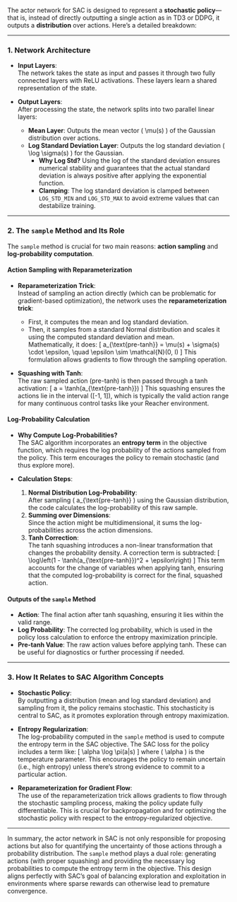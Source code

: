 The actor network for SAC is designed to represent a **stochastic policy**—that is, instead of directly outputting a single action as in TD3 or DDPG, it outputs a **distribution** over actions. Here’s a detailed breakdown:

---

### **1. Network Architecture**

- **Input Layers**:  
  The network takes the state as input and passes it through two fully connected layers with ReLU activations. These layers learn a shared representation of the state.

- **Output Layers**:  
  After processing the state, the network splits into two parallel linear layers:
  - **Mean Layer**: Outputs the mean vector \( \mu(s) \) of the Gaussian distribution over actions.
  - **Log Standard Deviation Layer**: Outputs the log standard deviation \( \log \sigma(s) \) for the Gaussian.  
    - **Why Log Std?** Using the log of the standard deviation ensures numerical stability and guarantees that the actual standard deviation is always positive after applying the exponential function.
    - **Clamping**: The log standard deviation is clamped between `LOG_STD_MIN` and `LOG_STD_MAX` to avoid extreme values that can destabilize training.

---

### **2. The `sample` Method and Its Role**

The `sample` method is crucial for two main reasons: **action sampling** and **log-probability computation**.

#### **Action Sampling with Reparameterization**

- **Reparameterization Trick**:  
  Instead of sampling an action directly (which can be problematic for gradient-based optimization), the network uses the **reparameterization trick**:
  - First, it computes the mean and log standard deviation.
  - Then, it samples from a standard Normal distribution and scales it using the computed standard deviation and mean.  
  Mathematically, it does:
  \[
  a_{\text{pre-tanh}} = \mu(s) + \sigma(s) \cdot \epsilon, \quad \epsilon \sim \mathcal{N}(0, I)
  \]
  This formulation allows gradients to flow through the sampling operation.

- **Squashing with Tanh**:  
  The raw sampled action (pre-tanh) is then passed through a tanh activation:
  \[
  a = \tanh(a_{\text{pre-tanh}})
  \]
  This squashing ensures the actions lie in the interval \([-1, 1]\), which is typically the valid action range for many continuous control tasks like your Reacher environment.

#### **Log-Probability Calculation**

- **Why Compute Log-Probabilities?**  
  The SAC algorithm incorporates an **entropy term** in the objective function, which requires the log probability of the actions sampled from the policy. This term encourages the policy to remain stochastic (and thus explore more).

- **Calculation Steps**:
  1. **Normal Distribution Log-Probability**:  
     After sampling \( a_{\text{pre-tanh}} \) using the Gaussian distribution, the code calculates the log-probability of this raw sample.
  2. **Summing over Dimensions**:  
     Since the action might be multidimensional, it sums the log-probabilities across the action dimensions.
  3. **Tanh Correction**:  
     The tanh squashing introduces a non-linear transformation that changes the probability density. A correction term is subtracted:
     \[
     \log\left(1 - \tanh(a_{\text{pre-tanh}})^2 + \epsilon\right)
     \]
     This term accounts for the change of variables when applying tanh, ensuring that the computed log-probability is correct for the final, squashed action.

#### **Outputs of the `sample` Method**

- **Action**: The final action after tanh squashing, ensuring it lies within the valid range.
- **Log Probability**: The corrected log probability, which is used in the policy loss calculation to enforce the entropy maximization principle.
- **Pre-tanh Value**: The raw action values before applying tanh. These can be useful for diagnostics or further processing if needed.

---

### **3. How It Relates to SAC Algorithm Concepts**

- **Stochastic Policy**:  
  By outputting a distribution (mean and log standard deviation) and sampling from it, the policy remains stochastic. This stochasticity is central to SAC, as it promotes exploration through entropy maximization.

- **Entropy Regularization**:  
  The log-probability computed in the `sample` method is used to compute the entropy term in the SAC objective. The SAC loss for the policy includes a term like:
  \[
  \alpha \log \pi(a|s)
  \]
  where \( \alpha \) is the temperature parameter. This encourages the policy to remain uncertain (i.e., high entropy) unless there’s strong evidence to commit to a particular action.

- **Reparameterization for Gradient Flow**:  
  The use of the reparameterization trick allows gradients to flow through the stochastic sampling process, making the policy update fully differentiable. This is crucial for backpropagation and for optimizing the stochastic policy with respect to the entropy-regularized objective.

---

In summary, the actor network in SAC is not only responsible for proposing actions but also for quantifying the uncertainty of those actions through a probability distribution. The `sample` method plays a dual role: generating actions (with proper squashing) and providing the necessary log probabilities to compute the entropy term in the objective. This design aligns perfectly with SAC’s goal of balancing exploration and exploitation in environments where sparse rewards can otherwise lead to premature convergence.